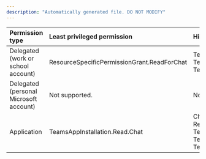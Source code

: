```yaml
---
description: "Automatically generated file. DO NOT MODIFY"
---
```


|Permission type|Least privileged permission|Higher privileged permissions|
|:---|:---|:---|
|Delegated (work or school account)|ResourceSpecificPermissionGrant.ReadForChat|TeamsAppInstallation.ReadForChat, TeamsAppInstallation.ReadWriteForChat, TeamsAppInstallation.ReadWriteSelfForChat|
|Delegated (personal Microsoft account)|Not supported.|Not supported.|
|Application|TeamsAppInstallation.Read.Chat|Chat.Manage.Chat, ResourceSpecificPermissionGrant.ReadForChat.All, TeamsAppInstallation.ReadForChat.All, TeamsAppInstallation.ReadWriteForChat.All, TeamsAppInstallation.ReadWriteSelfForChat.All|

